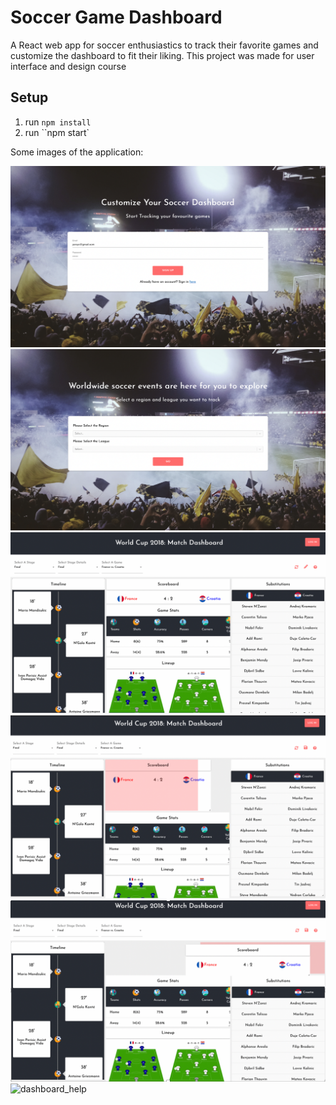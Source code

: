 # Soccer Game Dashboard

A React web app for soccer enthusiastics to track their favorite games and customize the dashboard to fit their liking. 
This project was made for user interface and design course

## Setup
1. run `npm install`
2. run ``npm start`

Some images of the application: 

![landing_page](landing_page.png)
![select_game_page](select_game_page.png)
![dashboard](dashboard.png)
![dashboard_resize](dashboard_resize.png)
![dashboard_move](dashboard_move.png)
![dashboard_help](dashboard_help.png)
